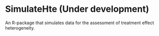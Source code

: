 # SimulateHte (Under development)
An R-package that simulates data for the assessment of treatment effect heterogeneity.
